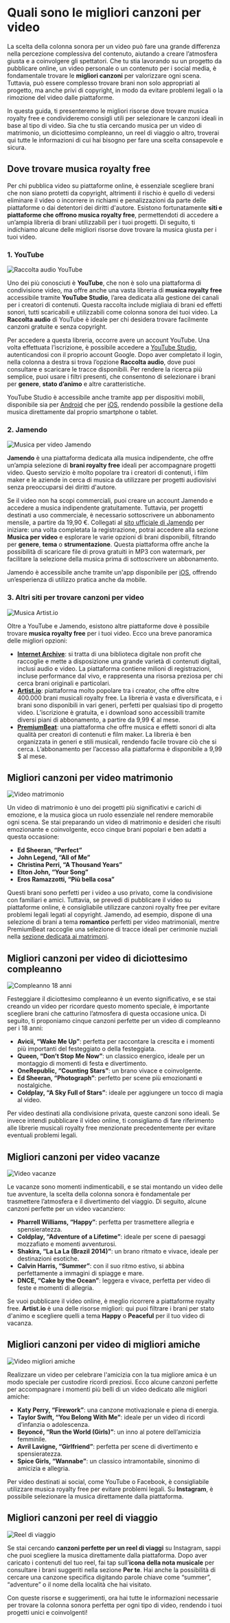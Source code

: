 # Quali sono le migliori canzoni per video

La scelta della colonna sonora per un video può fare una grande differenza nella percezione complessiva del contenuto, aiutando a creare l’atmosfera giusta e a coinvolgere gli spettatori. Che tu stia lavorando su un progetto da pubblicare online, un video personale o un contenuto per i social media, è fondamentale trovare le **migliori canzoni** per valorizzare ogni scena. Tuttavia, può essere complesso trovare brani non solo appropriati al progetto, ma anche privi di copyright, in modo da evitare problemi legali o la rimozione del video dalle piattaforme.

In questa guida, ti presenteremo le migliori risorse dove trovare musica royalty free e condivideremo consigli utili per selezionare le canzoni ideali in base al tipo di video. Sia che tu stia cercando musica per un video di matrimonio, un diciottesimo compleanno, un reel di viaggio o altro, troverai qui tutte le informazioni di cui hai bisogno per fare una scelta consapevole e sicura.

## Dove trovare musica royalty free

Per chi pubblica video su piattaforme online, è essenziale scegliere brani che non siano protetti da copyright, altrimenti il rischio è quello di vedersi eliminare il video o incorrere in richiami e penalizzazioni da parte delle piattaforme o dai detentori dei diritti d'autore. Esistono fortunatamente **siti e piattaforme che offrono musica royalty free**, permettendoti di accedere a un’ampia libreria di brani utilizzabili per i tuoi progetti. Di seguito, ti indichiamo alcune delle migliori risorse dove trovare la musica giusta per i tuoi video.

### 1. YouTube

![Raccolta audio YouTube](/guide-img/dcbcecdf.jpg)

Uno dei più conosciuti è **YouTube**, che non è solo una piattaforma di condivisione video, ma offre anche una vasta libreria di **musica royalty free** accessibile tramite **YouTube Studio**, l’area dedicata alla gestione dei canali per i creatori di contenuti. Questa raccolta include migliaia di brani ed effetti sonori, tutti scaricabili e utilizzabili come colonna sonora dei tuoi video. La **Raccolta audio** di YouTube è ideale per chi desidera trovare facilmente canzoni gratuite e senza copyright.

Per accedere a questa libreria, occorre avere un account YouTube. Una volta effettuata l’iscrizione, è possibile accedere a [YouTube Studio](https://studio.youtube.com/), autenticandosi con il proprio account Google. Dopo aver completato il login, nella colonna a destra si trova l’opzione **Raccolta audio**, dove puoi consultare e scaricare le tracce disponibili. Per rendere la ricerca più semplice, puoi usare i filtri presenti, che consentono di selezionare i brani per **genere**, **stato d’animo** e altre caratteristiche.

YouTube Studio è accessibile anche tramite app per dispositivi mobili, disponibile sia per [Android](https://play.google.com/store/apps/details?id=com.google.android.apps.youtube.creator) che per [iOS](https://apps.apple.com/it/app/youtube-studio/id888530356), rendendo possibile la gestione della musica direttamente dal proprio smartphone o tablet.

### 2. Jamendo

![Musica per video Jamendo](/guide-img/ca9dd1e5.jpg)

**Jamendo** è una piattaforma dedicata alla musica indipendente, che offre un’ampia selezione di **brani royalty free** ideali per accompagnare progetti video. Questo servizio è molto popolare tra i creatori di contenuti, i film maker e le aziende in cerca di musica da utilizzare per progetti audiovisivi senza preoccuparsi dei diritti d'autore.

Se il video non ha scopi commerciali, puoi creare un account Jamendo e accedere a musica indipendente gratuitamente. Tuttavia, per progetti destinati a uso commerciale, è necessario sottoscrivere un abbonamento mensile, a partire da 19,90 €. Collegati al [sito ufficiale di Jamendo](https://www.jamendo.com) per iniziare: una volta completata la registrazione, potrai accedere alla sezione **Musica per video** e esplorare le varie opzioni di brani disponibili, filtrando per **genere**, **tema** o **strumentazione**. Questa piattaforma offre anche la possibilità di scaricare file di prova gratuiti in MP3 con watermark, per facilitare la selezione della musica prima di sottoscrivere un abbonamento.

Jamendo è accessibile anche tramite un'app disponibile per [iOS](https://apps.apple.com/it/app/jamendo/id319042726), offrendo un’esperienza di utilizzo pratica anche da mobile.

### 3. Altri siti per trovare canzoni per video

![Musica Artist.io](/guide-img/a915c865.jpg)

Oltre a YouTube e Jamendo, esistono altre piattaforme dove è possibile trovare **musica royalty free** per i tuoi video. Ecco una breve panoramica delle migliori opzioni:

- **[Internet Archive](https://archive.org)**: si tratta di una biblioteca digitale non profit che raccoglie e mette a disposizione una grande varietà di contenuti digitali, inclusi audio e video. La piattaforma contiene milioni di registrazioni, incluse performance dal vivo, e rappresenta una risorsa preziosa per chi cerca brani originali e particolari.
- **[Artist.io](https://artlist.io/)**: piattaforma molto popolare tra i creator, che offre oltre 400.000 brani musicali royalty free. La libreria è vasta e diversificata, e i brani sono disponibili in vari generi, perfetti per qualsiasi tipo di progetto video. L’iscrizione è gratuita, e i download sono accessibili tramite diversi piani di abbonamento, a partire da 9,99 € al mese.
- **[PremiumBeat](https://www.premiumbeat.com/it/)**: una piattaforma che offre musica e effetti sonori di alta qualità per creatori di contenuti e film maker. La libreria è ben organizzata in generi e stili musicali, rendendo facile trovare ciò che si cerca. L’abbonamento per l’accesso alla piattaforma è disponibile a 9,99 $ al mese.

## Migliori canzoni per video matrimonio

![Video matrimonio](/guide-img/f5693a35.jpg)

Un video di matrimonio è uno dei progetti più significativi e carichi di emozione, e la musica gioca un ruolo essenziale nel rendere memorabile ogni scena. Se stai preparando un video di matrimonio e desideri che risulti emozionante e coinvolgente, ecco cinque brani popolari e ben adatti a questa occasione:

- **Ed Sheeran, “Perfect”**
- **John Legend, “All of Me”**
- **Christina Perri, “A Thousand Years”**
- **Elton John, “Your Song”**
- **Eros Ramazzotti, “Più bella cosa”**

Questi brani sono perfetti per i video a uso privato, come la condivisione con familiari e amici. Tuttavia, se prevedi di pubblicare il video su piattaforme online, è consigliabile utilizzare canzoni royalty free per evitare problemi legali legati al copyright. Jamendo, ad esempio, dispone di una selezione di brani a tema **romantico** perfetti per video matrimoniali, mentre PremiumBeat raccoglie una selezione di tracce ideali per cerimonie nuziali nella [sezione dedicata ai matrimoni](https://www.premiumbeat.com/it/royalty-free/music-for-wedding-videos).

## Migliori canzoni per video di diciottesimo compleanno

![Compleanno 18 anni](/guide-img/f6ffe250.jpg)

Festeggiare il diciottesimo compleanno è un evento significativo, e se stai creando un video per ricordare questo momento speciale, è importante scegliere brani che catturino l’atmosfera di questa occasione unica. Di seguito, ti proponiamo cinque canzoni perfette per un video di compleanno per i 18 anni:

- **Avicii, “Wake Me Up”**: perfetta per raccontare la crescita e i momenti più importanti del festeggiato o della festeggiata.
- **Queen, “Don’t Stop Me Now”**: un classico energico, ideale per un montaggio di momenti di festa e divertimento.
- **OneRepublic, “Counting Stars”**: un brano vivace e coinvolgente.
- **Ed Sheeran, “Photograph”**: perfetto per scene più emozionanti e nostalgiche.
- **Coldplay, “A Sky Full of Stars”**: ideale per aggiungere un tocco di magia al video.

Per video destinati alla condivisione privata, queste canzoni sono ideali. Se invece intendi pubblicare il video online, ti consigliamo di fare riferimento alle librerie musicali royalty free menzionate precedentemente per evitare eventuali problemi legali.

## Migliori canzoni per video vacanze

![Video vacanze](/guide-img/b427866.jpg)

Le vacanze sono momenti indimenticabili, e se stai montando un video delle tue avventure, la scelta della colonna sonora è fondamentale per trasmettere l’atmosfera e il divertimento del viaggio. Di seguito, alcune canzoni perfette per un video vacanziero:

- **Pharrell Williams, “Happy”**: perfetta per trasmettere allegria e spensieratezza.
- **Coldplay, “Adventure of a Lifetime”**: ideale per scene di paesaggi mozzafiato e momenti avventurosi.
- **Shakira, “La La La (Brazil 2014)”**: un brano ritmato e vivace, ideale per destinazioni esotiche.
- **Calvin Harris, “Summer”**: con il suo ritmo estivo, si abbina perfettamente a immagini di spiagge e mare.
- **DNCE, “Cake by the Ocean”**: leggera e vivace, perfetta per video di feste e momenti di allegria.

Se vuoi pubblicare il video online, è meglio ricorrere a piattaforme royalty free. **Artist.io** è una delle risorse migliori: qui puoi filtrare i brani per stato d'animo e scegliere quelli a tema **Happy** o **Peaceful** per il tuo video di vacanza.

## Migliori canzoni per video di migliori amiche

![Video migliori amiche](/guide-img/db714574.jpg)

Realizzare un video per celebrare l'amicizia con la tua migliore amica è un modo speciale per custodire ricordi preziosi. Ecco alcune canzoni perfette per accompagnare i momenti più belli di un video dedicato alle migliori amiche:

- **Katy Perry, “Firework”**: una canzone motivazionale e piena di energia.
- **Taylor Swift, “You Belong With Me”**: ideale per un video di ricordi d’infanzia o adolescenza.
- **Beyoncé, “Run the World (Girls)”**: un inno al potere dell’amicizia femminile.
- **Avril Lavigne, “Girlfriend”**: perfetta per scene di divertimento e spensieratezza.
- **Spice Girls, “Wannabe”**: un classico intramontabile, sinonimo di amicizia e allegria.

Per video destinati ai social, come YouTube o Facebook, è consigliabile utilizzare musica royalty free per evitare problemi legali. Su **Instagram**, è possibile selezionare la musica direttamente dalla piattaforma.

## Migliori canzoni per reel di viaggio

![Reel di viaggio](/guide-img/cbb87ef4.jpg)

Se stai cercando **canzoni perfette per un reel di viaggi** su Instagram, sappi che puoi scegliere la musica direttamente dalla piattaforma. Dopo aver caricato i contenuti del tuo reel, fai tap sull’**icona della nota musicale** per consultare i brani suggeriti nella sezione **Per te**. Hai anche la possibilità di cercare una canzone specifica digitando parole chiave come “summer”, “adventure” o il nome della località che hai visitato.

Con queste risorse e suggerimenti, ora hai tutte le informazioni necessarie per trovare la colonna sonora perfetta per ogni tipo di video, rendendo i tuoi progetti unici e coinvolgenti!
